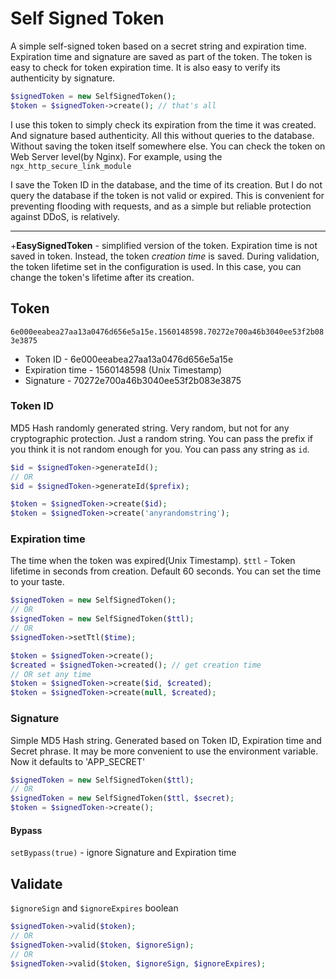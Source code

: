 # Self Signed Token

A simple self-signed token based on a secret string and expiration time. Expiration time and signature are saved as part of the token. The token is easy to check for token expiration time. It is also easy to verify its authenticity by signature.

```php
$signedToken = new SelfSignedToken();
$token = $signedToken->create(); // that's all
```

I use this token to simply check its expiration from the time it was created. And signature based authenticity. All this without queries to the database. Without saving the token itself somewhere else. You can check the token on Web Server level(by Nginx). For example, using the `ngx_http_secure_link_module`

I save the Token ID in the database, and the time of its creation. But I do not query the database if the token is not valid or expired. This is convenient for preventing flooding with requests, and as a simple but reliable protection against DDoS, is relatively.

---
+**EasySignedToken** - simplified version of the token. Expiration time is not saved in token. Instead, the token _creation time_ is saved. During validation, the token lifetime set in the configuration is used. In this case, you can change the token's lifetime after its creation.


## Token

`6e000eeabea27aa13a0476d656e5a15e.1560148598.70272e700a46b3040ee53f2b083e3875`

* Token ID - 6e000eeabea27aa13a0476d656e5a15e
* Expiration time - 1560148598 (Unix Timestamp)
* Signature - 70272e700a46b3040ee53f2b083e3875

### Token ID

MD5 Hash randomly generated string. Very random, but not for any cryptographic protection. Just a random string. You can pass the prefix if you think it is not random enough for you. You can pass any string as `id`.

```php
$id = $signedToken->generateId();
// OR
$id = $signedToken->generateId($prefix);

$token = $signedToken->create($id);
$token = $signedToken->create('anyrandomstring');
```

### Expiration time

The time when the token was expired(Unix Timestamp). `$ttl` - Token lifetime in seconds from creation. Default 60 seconds. You can set the time to your taste. 

```php
$signedToken = new SelfSignedToken();
// OR
$signedToken = new SelfSignedToken($ttl);
// OR
$signedToken->setTtl($time);

$token = $signedToken->create();
$created = $signedToken->created(); // get creation time
// OR set any time
$token = $signedToken->create($id, $created);
$token = $signedToken->create(null, $created);
```

### Signature

Simple MD5 Hash string. Generated based on Token ID, Expiration time and Secret phrase. It may be more convenient to use the environment variable. Now it defaults to 'APP_SECRET'

```php
$signedToken = new SelfSignedToken($ttl);
// OR 
$signedToken = new SelfSignedToken($ttl, $secret);
$token = $signedToken->create();
```

#### Bypass
 
`setBypass(true)` - ignore Signature and Expiration time

## Validate

`$ignoreSign` and `$ignoreExpires` boolean

```php
$signedToken->valid($token);
// OR
$signedToken->valid($token, $ignoreSign);
// OR
$signedToken->valid($token, $ignoreSign, $ignoreExpires);
```
